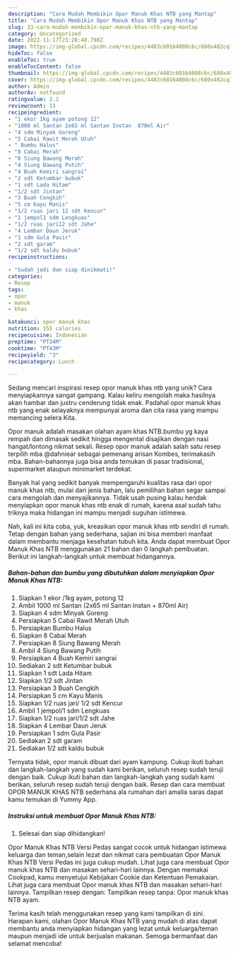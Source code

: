 ```yaml
---
description: "Cara Mudah Membikin Opor Manuk Khas NTB yang Mantap"
title: "Cara Mudah Membikin Opor Manuk Khas NTB yang Mantap"
slug: 33-cara-mudah-membikin-opor-manuk-khas-ntb-yang-mantap
category: Uncategorized
date: 2022-11-17T23:28:48.798Z
image: https://img-global.cpcdn.com/recipes/4483c60164008c6c/680x482cq70/opor-manuk-khas-ntb-foto-resep-utama.jpg
hideToc: false
enableToc: true
enableTocContent: false
thumbnail: https://img-global.cpcdn.com/recipes/4483c60164008c6c/680x482cq70/opor-manuk-khas-ntb-foto-resep-utama.jpg
cover: https://img-global.cpcdn.com/recipes/4483c60164008c6c/680x482cq70/opor-manuk-khas-ntb-foto-resep-utama.jpg
author: Admin
authorAv: notfound
ratingvalue: 3.2
reviewcount: 13
recipeingredient:
- "1 ekor 1kg ayam potong 12"
- "1000 ml Santan 2x65 ml Santan Instan  870ml Air"
- "4 sdm Minyak Goreng"
- "5 Cabai Rawit Merah Utuh"
- " Bumbu Halus"
- "8 Cabai Merah"
- "8 Siung Bawang Merah"
- "4 Siung Bawang Putih"
- "4 Buah Kemiri sangrai"
- "2 sdt Ketumbar bubuk"
- "1 sdt Lada Hitam"
- "1/2 sdt Jintan"
- "3 Buah Cengkih"
- "5 cm Kayu Manis"
- "1/2 ruas jari 12 sdt Kencur"
- "1 jempol1 sdm Lengkuas"
- "1/2 ruas jari12 sdt Jahe"
- "4 Lembar Daun Jeruk"
- "1 sdm Gula Pasir"
- "2 sdt garam"
- "1/2 sdt kaldu bubuk"
recipeinstructions:

- "Sudah jadi dan siap dinikmati!"
categories:
- Resep
tags:
- opor
- manuk
- khas

katakunci: opor manuk khas 
nutrition: 155 calories
recipecuisine: Indonesian
preptime: "PT34M"
cooktime: "PT43M"
recipeyield: "3"
recipecategory: Lunch

---
```





Sedang mencari inspirasi resep opor manuk khas ntb yang unik? Cara menyiapkannya sangat gampang. Kalau keliru mengolah maka hasilnya akan hambar dan justru cenderung tidak enak. Padahal opor manuk khas ntb yang enak selayaknya mempunyai aroma dan cita rasa yang mampu memancing selera Kita.





Opor manuk adalah masakan olahan ayam khas NTB.bumbu yg kaya rempah dan dimasak sedikit hingga mengental disajikan dengan nasi hangat/lontong nikmat sekali. Resep opor manuk adalah salah satu resep terpilih mba @dahniear sebagai pemenang arisan Kombes, terimakasih mba. Bahan-bahannya juga bisa anda temukan di pasar tradisional, supermarket ataupun minimarket terdekat.

Banyak hal yang sedikit banyak mempengaruhi kualitas rasa dari opor manuk khas ntb, mulai dari jenis bahan, lalu pemilihan bahan segar sampai cara mengolah dan menyajikannya. Tidak usah pusing kalau hendak menyiapkan opor manuk khas ntb enak di rumah, karena asal sudah tahu triknya maka hidangan ini mampu menjadi suguhan istimewa.






Nah, kali ini kita coba, yuk, kreasikan opor manuk khas ntb sendiri di rumah. Tetap dengan bahan yang sederhana, sajian ini bisa memberi manfaat dalam membantu menjaga kesehatan tubuh kita. Anda dapat membuat Opor Manuk Khas NTB menggunakan 21 bahan dan 0 langkah pembuatan. Berikut ini langkah-langkah untuk membuat hidangannya.

<!--inarticleads1-->

##### Bahan-bahan dan bumbu yang dibutuhkan dalam menyiapkan Opor Manuk Khas NTB:

1. Siapkan 1 ekor /1kg ayam, potong 12
1. Ambil 1000 ml Santan (2x65 ml Santan Instan + 870ml Air)
1. Siapkan 4 sdm Minyak Goreng
1. Persiapkan 5 Cabai Rawit Merah Utuh
1. Persiapkan  Bumbu Halus
1. Siapkan 8 Cabai Merah
1. Persiapkan 8 Siung Bawang Merah
1. Ambil 4 Siung Bawang Putih
1. Persiapkan 4 Buah Kemiri sangrai
1. Sediakan 2 sdt Ketumbar bubuk
1. Siapkan 1 sdt Lada Hitam
1. Siapkan 1/2 sdt Jintan
1. Persiapkan 3 Buah Cengkih
1. Persiapkan 5 cm Kayu Manis
1. Siapkan 1/2 ruas jari/ 1/2 sdt Kencur
1. Ambil 1 jempol/1 sdm Lengkuas
1. Siapkan 1/2 ruas jari/1/2 sdt Jahe
1. Siapkan 4 Lembar Daun Jeruk
1. Persiapkan 1 sdm Gula Pasir
1. Sediakan 2 sdt garam
1. Sediakan 1/2 sdt kaldu bubuk


Ternyata tidak, opor manuk dibuat dari ayam kampung. Cukup ikuti bahan dan langkah-langkah yang sudah kami berikan, seluruh resep sudah teruji dengan baik. Cukup ikuti bahan dan langkah-langkah yang sudah kami berikan, seluruh resep sudah teruji dengan baik. Resep dan cara membuat OPOR MANUK KHAS NTB sederhana ala rumahan dari amalia saras dapat kamu temukan di Yummy App. 

<!--inarticleads2-->

##### Instruksi untuk membuat Opor Manuk Khas NTB:


1. Selesai dan siap dihidangkan!

Opor Manuk Khas NTB Versi Pedas sangat cocok untuk hidangan istimewa keluarga dan teman,selain lezat dan nikmat cara pembuatan Opor Manuk Khas NTB Versi Pedas ini juga cukup mudah. Lihat juga cara membuat Opor manuk khas NTB dan masakan sehari-hari lainnya. Dengan memakai Cookpad, kamu menyetujui Kebijakan Cookie dan Ketentuan Pemakaian. Lihat juga cara membuat Opor manuk khas NTB dan masakan sehari-hari lainnya. Tampilkan resep dengan: Tampilkan resep tanpa: Opor manuk khas NTB ayam. 

Terima kasih telah menggunakan resep yang kami tampilkan di sini. Harapan kami, olahan Opor Manuk Khas NTB yang mudah di atas dapat membantu anda menyiapkan hidangan yang lezat untuk keluarga/teman maupun menjadi ide untuk berjualan makanan. Semoga bermanfaat dan selamat mencoba!
